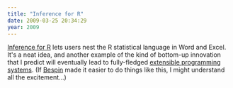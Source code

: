 ```yaml
---
title: "Inference for R"
date: 2009-03-25 20:34:29
year: 2009
---
```

<a href="http://inferenceforr.com/default.aspx">Inference for R</a> lets users nest the R statistical language in Word and Excel. It's a neat idea, and another example of the kind of bottom-up innovation that I predict will eventually lead to fully-fledged <a href="http://www.cs.toronto.edu/~gvwilson/articles/extprog-acmqueue-2004.pdf">extensible programming systems</a>. (If <a href="https://bespin.mozilla.com/">Bespin</a> made it easier to do things like this, I might understand all the excitement...)
